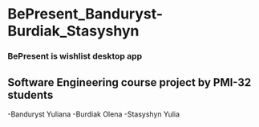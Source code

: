 # BePresent_Banduryst-Burdiak_Stasyshyn
### BePresent is wishlist desktop app
## Software Engineering course project by PMI-32 students
-Banduryst Yuliana
-Burdiak Olena
-Stasyshyn Yulia
